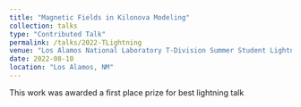 ```yaml
---
title: "Magnetic Fields in Kilonova Modeling"
collection: talks
type: "Contributed Talk"
permalink: /talks/2022-TLightning
venue: "Los Alamos National Laboratory T-Division Summer Student Lightning Talks"
date: 2022-08-10
location: "Los Alamos, NM"
---
```


This work was awarded a first place prize for best lightning talk 
